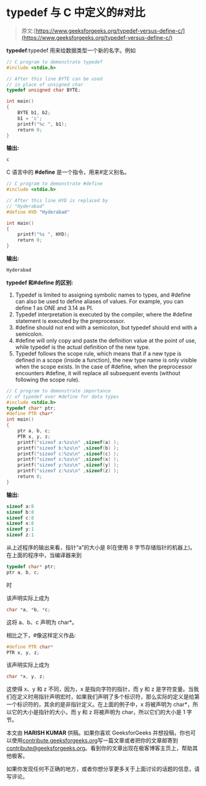 # typedef 与 C 中定义的#对比

> 原文:[https://www.geeksforgeeks.org/typedef-versus-define-c/](https://www.geeksforgeeks.org/typedef-versus-define-c/)

**typedef**:typedef 用来给数据类型一个新的名字。例如

```cpp
// C program to demonstrate typedef
#include <stdio.h>

// After this line BYTE can be used
// in place of unsigned char
typedef unsigned char BYTE;

int main()
{
    BYTE b1, b2;
    b1 = 'c';
    printf("%c ", b1);
    return 0;
}
```

**输出:**

```cpp
c
```

C 语言中的 **#define** 是一个指令，用来#定义别名。

```cpp
// C program to demonstrate #define
#include <stdio.h>

// After this line HYD is replaced by
// "Hyderabad"
#define HYD "Hyderabad"

int main()
{
    printf("%s ", HYD);
    return 0;
}
```

**输出:**

```cpp
Hyderabad
```

**typedef 和#define 的区别:**

1.  Typedef is limited to assigning symbolic names to types, and #define can also be used to define aliases of values. For example, you can define 1 as ONE and 3.14 as PI.
2.  Typedef interpretation is executed by the compiler, where the #define statement is executed by the preprocessor.
3.  #define should not end with a semicolon, but typedef should end with a semicolon.
4.  #define will only copy and paste the definition value at the point of use, while typedef is the actual definition of the new type.
5.  Typedef follows the scope rule, which means that if a new type is defined in a scope (inside a function), the new type name is only visible when the scope exists. In the case of #define, when the preprocessor encounters #define, it will replace all subsequent events (without following the scope rule).

```cpp
// C program to demonstrate importance
// of typedef over #define for data types
#include <stdio.h>
typedef char* ptr;
#define PTR char*
int main()
{
    ptr a, b, c;
    PTR x, y, z;
    printf("sizeof a:%zu\n" ,sizeof(a) );
    printf("sizeof b:%zu\n" ,sizeof(b) );
    printf("sizeof c:%zu\n" ,sizeof(c) );
    printf("sizeof x:%zu\n" ,sizeof(x) );
    printf("sizeof y:%zu\n" ,sizeof(y) );
    printf("sizeof z:%zu\n" ,sizeof(z) );
    return 0;
}
```

**输出:**

```cpp
sizeof a:8
sizeof b:8
sizeof c:8
sizeof x:8
sizeof y:1
sizeof z:1

```

从上述程序的输出来看，指针“a”的大小是 8(在使用 8 字节存储指针的机器上)。在上面的程序中，当编译器来到

```cpp
typedef char* ptr;
ptr a, b, c;
```

时

该声明实际上成为

```cpp
char *a, *b, *c;
```

这将 a、b、c 声明为 char*。

相比之下，#像这样定义作品:

```cpp
#define PTR char*
PTR x, y, z;

```

该声明实际上成为

```cpp
char *x, y, z;
```

这使得 x、y 和 z 不同，因为，x 是指向字符的指针，而 y 和 z 是字符变量。当我们在定义时用指针声明宏时，如果我们声明了多个标识符，那么实际的定义是给第一个标识符的，其余的是非指针定义。在上面的例子中，x 将被声明为 char*，所以它的大小是指针的大小，而 y 和 z 将被声明为 char，所以它们的大小是 1 字节。

本文由 **HARISH KUMAR** 供稿。如果你喜欢 GeeksforGeeks 并想投稿，你也可以使用[contribute.geeksforgeeks.org](http://contribute.geeksforgeeks.org)写一篇文章或者把你的文章邮寄到 contribute@geeksforgeeks.org。看到你的文章出现在极客博客主页上，帮助其他极客。

如果你发现任何不正确的地方，或者你想分享更多关于上面讨论的话题的信息，请写评论。